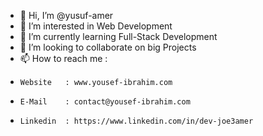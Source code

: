 - 👋 Hi, I’m @yusuf-amer
- 👀 I’m interested in Web Development
- 🌱 I’m currently learning Full-Stack Development
- 💞️ I’m looking to collaborate on big Projects
- 📫 How to reach me  :
-     Website   : www.yousef-ibrahim.com
-     E-Mail    : contact@yousef-ibrahim.com
-     Linkedin  : https://www.linkedin.com/in/dev-joe3amer

<!---
yusuf-amer/yusuf-amer is a ✨ special ✨ repository because its `README.md` (this file) appears on your GitHub profile.
You can click the Preview link to take a look at your changes.
--->
